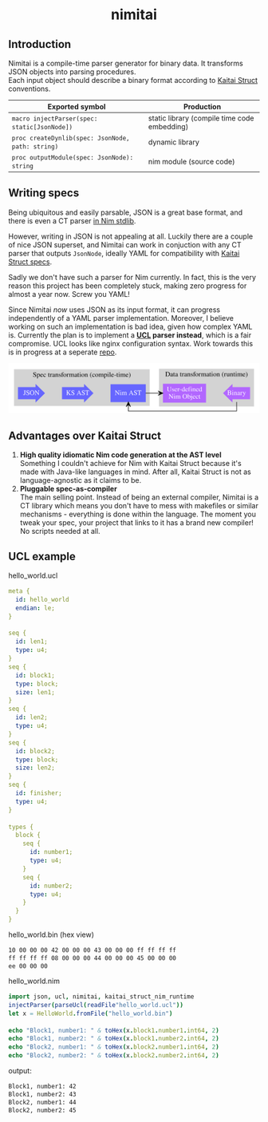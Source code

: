 # <p align="center">nimitai</p>

## Introduction
Nimitai is a compile-time parser generator for binary data. It transforms JSON objects into parsing procedures.  
Each input object should describe a binary format according to [Kaitai Struct](https://kaitai.io/) conventions.

| Exported symbol | Production |
|-----------------|------------|
| `macro injectParser(spec: static[JsonNode])` | static library (compile time code embedding) |
| `proc createDynlib(spec: JsonNode, path: string)` | dynamic library |
| `proc outputModule(spec: JsonNode): string` | nim module (source code) |

## Writing specs
Being ubiquitous and easily parsable, JSON is a great base format, and there is even a CT parser [in Nim stdlib](https://nim-lang.org/docs/json.html).

However, writing in JSON is not appealing at all. Luckily there are a couple of nice JSON superset, and Nimitai can work in conjuction with any CT parser that outputs `JsonNode`, ideally YAML for compatibility with [Kaitai Struct specs](https://formats.kaitai.io/).

Sadly we don't have such a parser for Nim currently. In fact, this is the very reason this project has been completely stuck, making zero progress for almost a year now. Screw you YAML!  

Since Nimitai _now_ uses JSON as its input format, it can progress independently of a YAML parser implementation. Moreover, I believe working on such an implementation is bad idea, given how complex YAML is. Currently the plan is to implement a **[UCL](https://github.com/vstakhov/libucl) parser instead**, which is a fair compromise. UCL looks like nginx configuration syntax. Work towards this is in progress at a seperate [repo](https://github.com/sealmove/ucl).

![Data flow](flow.svg)

## Advantages over Kaitai Struct
1. **High quality idiomatic Nim code generation at the AST level**  
Something I couldn't achieve for Nim with Kaitai Struct because it's made with Java-like languages in mind. After all, Kaitai Struct is not as language-agnostic as it claims to be.
2. **Pluggable spec-as-compiler**  
The main selling point. Instead of being an external compiler, Nimitai is a CT library which means you don't have to mess with makefiles or similar mechanisms - everything is done within the language. The moment you tweak your spec, your project that links to it has a brand new compiler! No scripts needed at all.

## UCL example

hello_world.ucl
```yaml
meta {
  id: hello_world
  endian: le;
}

seq {
  id: len1;
  type: u4;
}
seq {
  id: block1;
  type: block;
  size: len1;
}
seq {
  id: len2;
  type: u4;
}
seq {
  id: block2;
  type: block;
  size: len2;
}
seq {
  id: finisher;
  type: u4;
}

types {
  block {
    seq {
      id: number1;
      type: u4;
    }
    seq {
      id: number2;
      type: u4;
    }
  }
}
```

hello_world.bin (hex view)
```bin
10 00 00 00 42 00 00 00 43 00 00 00 ff ff ff ff
ff ff ff ff 08 00 00 00 44 00 00 00 45 00 00 00
ee 00 00 00
```
hello_world.nim
```nim
import json, ucl, nimitai, kaitai_struct_nim_runtime
injectParser(parseUcl(readFile"hello_world.ucl"))
let x = HelloWorld.fromFile("hello_world.bin")

echo "Block1, number1: " & toHex(x.block1.number1.int64, 2)
echo "Block1, number2: " & toHex(x.block1.number2.int64, 2)
echo "Block2, number1: " & toHex(x.block2.number1.int64, 2)
echo "Block2, number2: " & toHex(x.block2.number2.int64, 2)
```
output:
```
Block1, number1: 42
Block1, number2: 43
Block2, number1: 44
Block2, number2: 45
```
